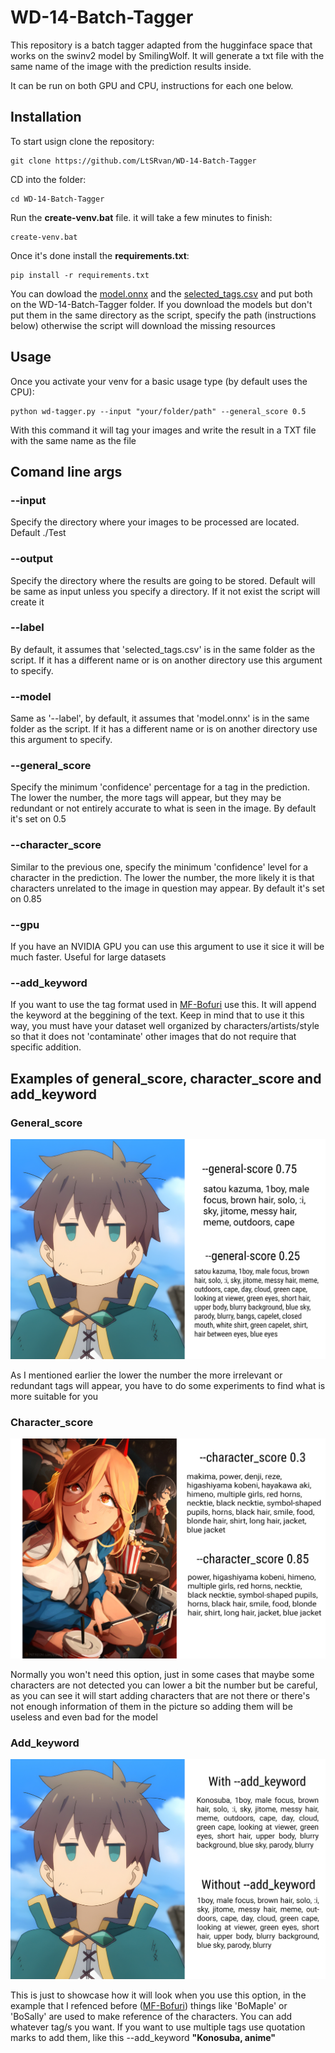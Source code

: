 # WD-14-Batch-Tagger
This repository is a batch tagger adapted from the hugginface space that works on the swinv2 model by SmilingWolf. It will generate a txt file with the same name of the image with the prediction results inside.

It can be run on both GPU and CPU, instructions for each one below.

## Installation
To start usign clone the repository:

    git clone https://github.com/LtSRvan/WD-14-Batch-Tagger

CD into the folder:

    cd WD-14-Batch-Tagger
    
Run the **create-venv.bat** file. it will take a few minutes to finish:

    create-venv.bat

Once it's done install the **requirements.txt**:

    pip install -r requirements.txt

You can dowload the [model.onnx](https://huggingface.co/SmilingWolf/wd-v1-4-swinv2-tagger-v2/resolve/main/model.onnx) and the [selected_tags.csv](https://huggingface.co/SmilingWolf/wd-v1-4-swinv2-tagger-v2/resolve/main/selected_tags.csv) and put both on the WD-14-Batch-Tagger folder. If you download the models but don't put them in the same directory as the script, specify the path (instructions below) otherwise the script will download the missing resources

## Usage

Once you activate your venv for a basic usage type (by default uses the CPU):

    python wd-tagger.py --input "your/folder/path" --general_score 0.5
   
With this command it will tag your images and write the result in a TXT file with the same name as the file

## Comand line args

### --input
Specify the directory where your images to be processed are located. Default ./Test

### --output 
Specify the directory where the results are going to be stored. Default will be same as input unless you specify a directory. If it not exist the script will create it

### --label
By default, it assumes that 'selected_tags.csv' is in the same folder as the script. If it has a different name or is on another directory use this argument to specify.

### --model
Same as '--label', by default, it assumes that 'model.onnx' is in the same folder as the script. If it has a different name or is on another directory use this argument to specify.

### --general_score
Specify the minimum 'confidence' percentage for a tag in the prediction. The lower the number, the more tags will appear, but they may be redundant or not entirely accurate to what is seen in the image.
By default it's set on 0.5
 
### --character_score
Similar to the previous one, specify the minimum 'confidence' level for a character in the prediction. The lower the number, the more likely it is that characters unrelated to the image in question may appear.
By default it's set on 0.85

### --gpu 
If you have an NVIDIA GPU you can use this argument to use it sice it will be much faster. Useful for large datasets

### --add_keyword
If you want to use the tag format used in [MF-Bofuri](https://huggingface.co/MyneFactory/MF-Bofuri) use this. It will append the keyword at the beggining of the text. Keep in mind that to use it this way, you must have your dataset well organized by characters/artists/style so that it does not 'contaminate' other images that do not require that specific addition.

## Examples of **general_score**, **character_score** and **add_keyword**

### General_score

![Kazuma_general_score](/Examples/Kazuma_general_score.jpg)

As I mentioned earlier the lower the number the more irrelevant or redundant tags will appear, you have to do some experiments to find what is more suitable for you

### Character_score

![Power_character_score](/Examples/Chainsaw_character_score.jpg)

Normally you won't need this option, just in some cases that maybe some characters are not detected you can lower a bit the number but be careful, as you can see it will start adding characters that are not there or there's not enough information of them in the picture so adding them will be useless and even bad for the model

### Add_keyword

![Kazuma_add_keyword](/Examples/Kazuma_keyword.jpg)

This is just to showcase how it will look when you use this option, in the example that I refenced before ([MF-Bofuri](https://huggingface.co/MyneFactory/MF-Bofuri)) things like 'BoMaple' or 'BoSally' are used to make reference of the characters. You can add whatever tag/s you want. If you want to use multiple tags use quotation marks to add them, like this --add_keyword **"Konosuba, anime"**
